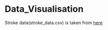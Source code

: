 # Data_Visualisation

Stroke data(stroke_data.csv) is taken from [here](https://www.kaggle.com/fedesoriano/stroke-prediction-dataset)

